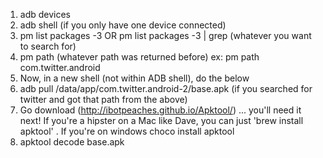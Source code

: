 1. adb devices  
2. adb shell (if you only have one device connected)  
3. pm list packages -3 OR pm list packages -3 | grep (whatever you want to search for)  
4. pm path (whatever path was returned before)  ex: pm path com.twitter.android  
5. Now, in a new shell (not within ADB shell), do the below
5. adb pull /data/app/com.twitter.android-2/base.apk (if you searched for twitter and got that path from the above) 
6. Go download (http://ibotpeaches.github.io/Apktool/) ... you'll need it next! If you're a hipster on a Mac like Dave, you can just 'brew install apktool' . If you're on windows choco install apktool
7. apktool decode base.apk
